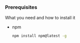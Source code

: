 ### Prerequisites

What you need and how to install it
* npm
  ```sh
  npm install npm@latest -g
  ```